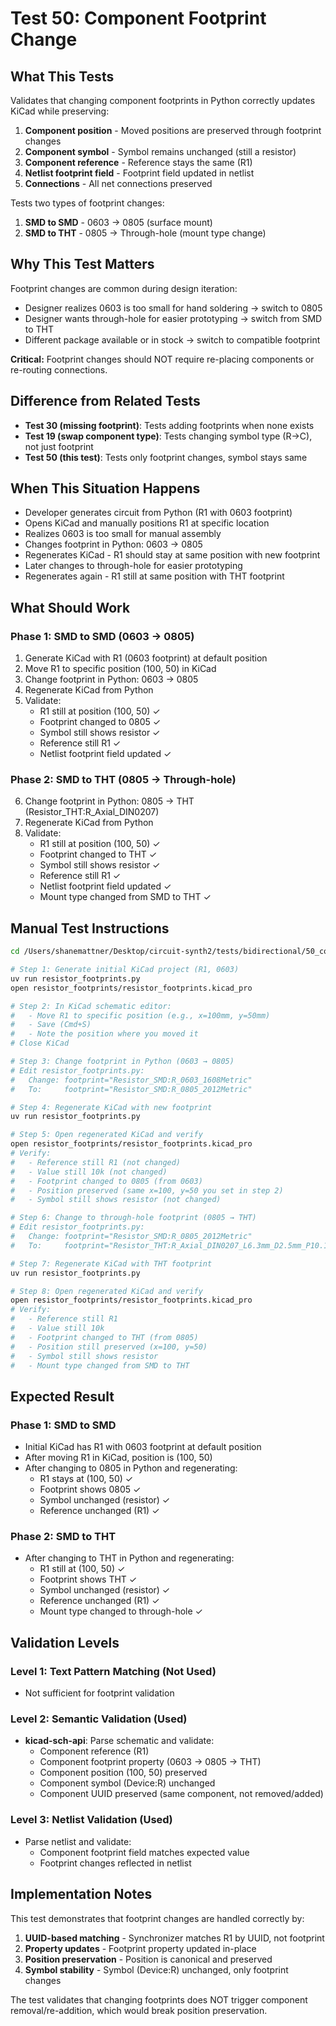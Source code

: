 # Test 50: Component Footprint Change

## What This Tests
Validates that changing component footprints in Python correctly updates KiCad while preserving:
1. **Component position** - Moved positions are preserved through footprint changes
2. **Component symbol** - Symbol remains unchanged (still a resistor)
3. **Component reference** - Reference stays the same (R1)
4. **Netlist footprint field** - Footprint field updated in netlist
5. **Connections** - All net connections preserved

Tests two types of footprint changes:
1. **SMD to SMD** - 0603 → 0805 (surface mount)
2. **SMD to THT** - 0805 → Through-hole (mount type change)

## Why This Test Matters
Footprint changes are common during design iteration:
- Designer realizes 0603 is too small for hand soldering → switch to 0805
- Designer wants through-hole for easier prototyping → switch from SMD to THT
- Different package available or in stock → switch to compatible footprint

**Critical:** Footprint changes should NOT require re-placing components or re-routing connections.

## Difference from Related Tests
- **Test 30 (missing footprint)**: Tests adding footprints when none exists
- **Test 19 (swap component type)**: Tests changing symbol type (R→C), not just footprint
- **Test 50 (this test)**: Tests only footprint changes, symbol stays same

## When This Situation Happens
- Developer generates circuit from Python (R1 with 0603 footprint)
- Opens KiCad and manually positions R1 at specific location
- Realizes 0603 is too small for manual assembly
- Changes footprint in Python: 0603 → 0805
- Regenerates KiCad - R1 should stay at same position with new footprint
- Later changes to through-hole for easier prototyping
- Regenerates again - R1 still at same position with THT footprint

## What Should Work

### Phase 1: SMD to SMD (0603 → 0805)
1. Generate KiCad with R1 (0603 footprint) at default position
2. Move R1 to specific position (100, 50) in KiCad
3. Change footprint in Python: 0603 → 0805
4. Regenerate KiCad from Python
5. Validate:
   - R1 still at position (100, 50) ✓
   - Footprint changed to 0805 ✓
   - Symbol still shows resistor ✓
   - Reference still R1 ✓
   - Netlist footprint field updated ✓

### Phase 2: SMD to THT (0805 → Through-hole)
6. Change footprint in Python: 0805 → THT (Resistor_THT:R_Axial_DIN0207)
7. Regenerate KiCad from Python
8. Validate:
   - R1 still at position (100, 50) ✓
   - Footprint changed to THT ✓
   - Symbol still shows resistor ✓
   - Reference still R1 ✓
   - Netlist footprint field updated ✓
   - Mount type changed from SMD to THT ✓

## Manual Test Instructions

```bash
cd /Users/shanemattner/Desktop/circuit-synth2/tests/bidirectional/50_component_footprint_change

# Step 1: Generate initial KiCad project (R1, 0603)
uv run resistor_footprints.py
open resistor_footprints/resistor_footprints.kicad_pro

# Step 2: In KiCad schematic editor:
#   - Move R1 to specific position (e.g., x=100mm, y=50mm)
#   - Save (Cmd+S)
#   - Note the position where you moved it
# Close KiCad

# Step 3: Change footprint in Python (0603 → 0805)
# Edit resistor_footprints.py:
#   Change: footprint="Resistor_SMD:R_0603_1608Metric"
#   To:     footprint="Resistor_SMD:R_0805_2012Metric"

# Step 4: Regenerate KiCad with new footprint
uv run resistor_footprints.py

# Step 5: Open regenerated KiCad and verify
open resistor_footprints/resistor_footprints.kicad_pro
# Verify:
#   - Reference still R1 (not changed)
#   - Value still 10k (not changed)
#   - Footprint changed to 0805 (from 0603)
#   - Position preserved (same x=100, y=50 you set in step 2)
#   - Symbol still shows resistor (not changed)

# Step 6: Change to through-hole footprint (0805 → THT)
# Edit resistor_footprints.py:
#   Change: footprint="Resistor_SMD:R_0805_2012Metric"
#   To:     footprint="Resistor_THT:R_Axial_DIN0207_L6.3mm_D2.5mm_P10.16mm_Horizontal"

# Step 7: Regenerate KiCad with THT footprint
uv run resistor_footprints.py

# Step 8: Open regenerated KiCad and verify
open resistor_footprints/resistor_footprints.kicad_pro
# Verify:
#   - Reference still R1
#   - Value still 10k
#   - Footprint changed to THT (from 0805)
#   - Position still preserved (x=100, y=50)
#   - Symbol still shows resistor
#   - Mount type changed from SMD to THT
```

## Expected Result

### Phase 1: SMD to SMD
- Initial KiCad has R1 with 0603 footprint at default position
- After moving R1 in KiCad, position is (100, 50)
- After changing to 0805 in Python and regenerating:
  - R1 stays at (100, 50) ✓
  - Footprint shows 0805 ✓
  - Symbol unchanged (resistor) ✓
  - Reference unchanged (R1) ✓

### Phase 2: SMD to THT
- After changing to THT in Python and regenerating:
  - R1 still at (100, 50) ✓
  - Footprint shows THT ✓
  - Symbol unchanged (resistor) ✓
  - Reference unchanged (R1) ✓
  - Mount type changed to through-hole ✓

## Validation Levels

### Level 1: Text Pattern Matching (Not Used)
- Not sufficient for footprint validation

### Level 2: Semantic Validation (Used)
- **kicad-sch-api**: Parse schematic and validate:
  - Component reference (R1)
  - Component footprint property (0603 → 0805 → THT)
  - Component position (100, 50) preserved
  - Component symbol (Device:R) unchanged
  - Component UUID preserved (same component, not removed/added)

### Level 3: Netlist Validation (Used)
- Parse netlist and validate:
  - Component footprint field matches expected value
  - Footprint changes reflected in netlist

## Implementation Notes

This test demonstrates that footprint changes are handled correctly by:
1. **UUID-based matching** - Synchronizer matches R1 by UUID, not footprint
2. **Property updates** - Footprint property updated in-place
3. **Position preservation** - Position is canonical and preserved
4. **Symbol stability** - Symbol (Device:R) unchanged, only footprint changes

The test validates that changing footprints does NOT trigger component removal/re-addition, which would break position preservation.
